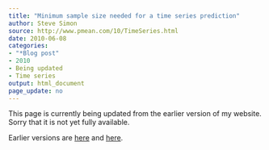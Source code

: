 ```yaml
---
title: "Minimum sample size needed for a time series prediction"
author: Steve Simon
source: http://www.pmean.com/10/TimeSeries.html
date: 2010-06-08
categories:
- "*Blog post"
- 2010
- Being updated
- Time series
output: html_document
page_update: no
---
```


This page is currently being updated from the earlier version of my website. Sorry that it is not yet fully available.

<!---More--->

Earlier versions are [here][sim1] and [here][sim2].

[sim1]: http://www.pmean.com/10/TimeSeries.html
[sim2]: http://new.pmean.com/time-series-sample-size/
